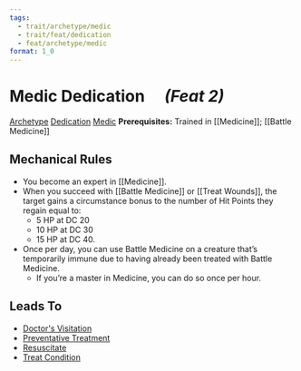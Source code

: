 ```yaml
---
tags:
  - trait/archetype/medic
  - trait/feat/dedication
  - feat/archetype/medic
format: 1_0
---
```

# Medic Dedication &emsp;*(Feat 2)*

[Archetype](Archetype.md "Feat Trait") [Dedication](Dedication.md "Feat Trait") [Medic](Medic.md "Class Trait")
**Prerequisites:** Trained in [[Medicine]]; [[Battle Medicine]]

## Mechanical Rules

- You become an expert in [[Medicine]].
- When you succeed with [[Battle Medicine]] or [[Treat Wounds]], the target gains a circumstance bonus to the number of Hit Points they regain equal to:
	- 5 HP at DC 20
	- 10 HP at DC 30
	- 15 HP at DC 40.  
- Once per day, you can use Battle Medicine on a creature that’s temporarily immune due to having already been treated with Battle Medicine.
	- If you’re a master in Medicine, you can do so once per hour.

## Leads To

- [Doctor's Visitation](https://2e.aonprd.com/Feats.aspx?ID=6374)
- [Preventative Treatment](https://2e.aonprd.com/Feats.aspx?ID=3618)
- [Resuscitate](https://2e.aonprd.com/Feats.aspx?ID=6377)
- [Treat Condition](https://2e.aonprd.com/Feats.aspx?ID=6375)